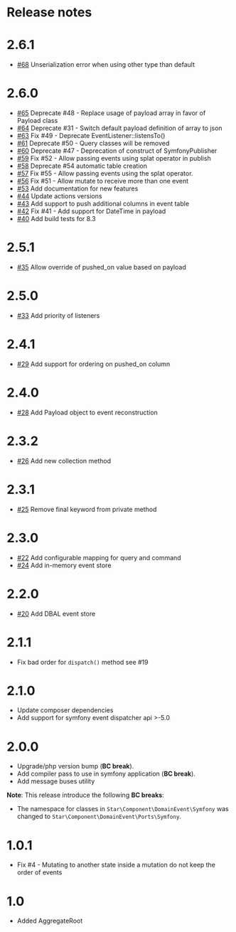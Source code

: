 # Release notes

# 2.6.1

* [#68](https://github.com/yvoyer/domain-event/pull/68) Unserialization error when using other type than default

# 2.6.0

* [#65](https://github.com/yvoyer/domain-event/pull/65) Deprecate #48 - Replace usage of payload array in favor of Payload class
* [#64](https://github.com/yvoyer/domain-event/pull/64) Deprecate #31 - Switch default payload definition of array to json
* [#63](https://github.com/yvoyer/domain-event/pull/63) Fix #49 - Deprecate EventListener::listensTo()
* [#61](https://github.com/yvoyer/domain-event/pull/61) Deprecate #50 - Query classes will be removed
* [#60](https://github.com/yvoyer/domain-event/pull/60) Deprecate #47 - Deprecation of construct of SymfonyPublisher
* [#59](https://github.com/yvoyer/domain-event/pull/59) Fix #52 - Allow passing events using splat operator in publish
* [#58](https://github.com/yvoyer/domain-event/pull/58) Deprecate #54 automatic table creation
* [#57](https://github.com/yvoyer/domain-event/pull/57) Fix #55 - Allow passing events using the splat operator.
* [#56](https://github.com/yvoyer/domain-event/pull/56) Fix #51 - Allow mutate to receive more than one event
* [#53](https://github.com/yvoyer/domain-event/pull/53) Add documentation for new features
* [#44](https://github.com/yvoyer/domain-event/pull/44) Update actions versions
* [#43](https://github.com/yvoyer/domain-event/pull/43) Add support to push additional columns in event table
* [#42](https://github.com/yvoyer/domain-event/pull/42) Fix #41 - Add support for DateTime in payload
* [#40](https://github.com/yvoyer/domain-event/pull/40) Add build tests for 8.3

# 2.5.1

* [#35](https://github.com/yvoyer/domain-event/pull/35) Allow override of pushed_on value based on payload

# 2.5.0

* [#33](https://github.com/yvoyer/domain-event/pull/33) Add priority of listeners

# 2.4.1

* [#29](https://github.com/yvoyer/domain-event/pull/29) Add support for ordering on pushed_on column

# 2.4.0

* [#28](https://github.com/yvoyer/domain-event/pull/28) Add Payload object to event reconstruction

# 2.3.2

* [#26](https://github.com/yvoyer/domain-event/pull/26) Add new collection method

# 2.3.1

* [#25](https://github.com/yvoyer/domain-event/pull/25) Remove final keyword from private method

# 2.3.0

* [#22](https://github.com/yvoyer/domain-event/pull/22) Add configurable mapping for query and command
* [#24](https://github.com/yvoyer/domain-event/pull/24) Add in-memory event store

# 2.2.0

* [#20](https://github.com/yvoyer/domain-event/pull/20) Add DBAL event store

# 2.1.1

* Fix bad order for `dispatch()` method see #19 

# 2.1.0

* Update composer dependencies
* Add support for symfony event dispatcher api >-5.0

# 2.0.0

* Upgrade/php version bump (**BC break**).
* Add compiler pass to use in symfony application (**BC break**).
* Add message buses utility

**Note**: This release introduce the following **BC breaks**:

* The namespace for classes in `Star\Component\DomainEvent\Symfony` was changed to `Star\Component\DomainEvent\Ports\Symfony`.

# 1.0.1

* Fix #4 - Mutating to another state inside a mutation do not keep the order of events

# 1.0

* Added AggregateRoot
